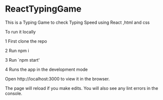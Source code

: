 # ReactTypingGame
This is a Typing Game to check Typing Speed using React ,html and css

To run it locally

1 First clone the repo

2 Run npm i

3 Run `npm start'

4 Runs the app in the development mode

Open http://localhost:3000 to view it in the browser.

The page will reload if you make edits.
You will also see any lint errors in the console.
